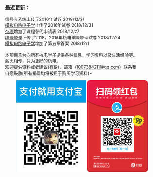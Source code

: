 ### 最近更新：</br>
[信号与系统](https://github.com/FengGuanxi/HDU-Experience/tree/master/%E5%AD%A6%E4%B9%A0/%E4%BF%A1%E5%8F%B7%E4%B8%8E%E7%B3%BB%E7%BB%9F)上传了2016年试卷 2018/12/31</br>
[模拟电路电子学](https://github.com/FengGuanxi/HDU-Experience/tree/master/%E5%AD%A6%E4%B9%A0/%E7%94%B5%E8%B7%AF%E4%B8%8E%E6%A8%A1%E6%8B%9F%E7%94%B5%E5%AD%90%E6%8A%80%E6%9C%AF%E5%9F%BA%E7%A1%80)上传了2016年试卷 2018/12/31</br>
[杂项](https://github.com/FengGuanxi/HDU-Experience/tree/master/%E6%9D%82%E9%A1%B9)增加了课程替代申请表 2018/12/27</br>
[编译原理](https://github.com/FengGuanxi/HDU-Experience/tree/master/%E5%AD%A6%E4%B9%A0/%E7%BC%96%E8%AF%91%E5%8E%9F%E7%90%86/%E8%AF%95%E5%8D%B7)上传了2018，2016年杭电编译原理试卷 2018/12/24</br>
[模拟电路电子学](https://github.com/FengGuanxi/HDU-Experience/tree/master/%E5%AD%A6%E4%B9%A0/%E7%94%B5%E8%B7%AF%E4%B8%8E%E6%A8%A1%E6%8B%9F%E7%94%B5%E5%AD%90%E6%8A%80%E6%9C%AF%E5%9F%BA%E7%A1%80)增加了第五章答案 2018/12/1</br>
</br>
本项目意为向所有杭电学子提供各种信息，学习资料以及生活经验等。</br>
薪火相传，只为更好的杭电。</br>
欢迎提供资料或者建议(有偿)，邮箱（1007384211@qq.com）联系我</br>
自愿鼓励(所有捐赠均将被用于购买学习资料)~

<div align="center">
  <img src="https://raw.githubusercontent.com/FengGuanxi/GitHub-/master/%E6%94%AF%E4%BB%98%E5%AE%9D.jpg" height="300px" alt="支付宝打赏" >
  <img src="https://github.com/FengGuanxi/GitHub-/blob/master/%E5%86%AF%E5%86%A0%E7%8E%BA%E7%9A%84%E7%BA%A2%E5%8C%85%E4%BA%8C%E7%BB%B4%E7%A0%81.PNG" height="300px" alt="扫我领红包" >
</div>


